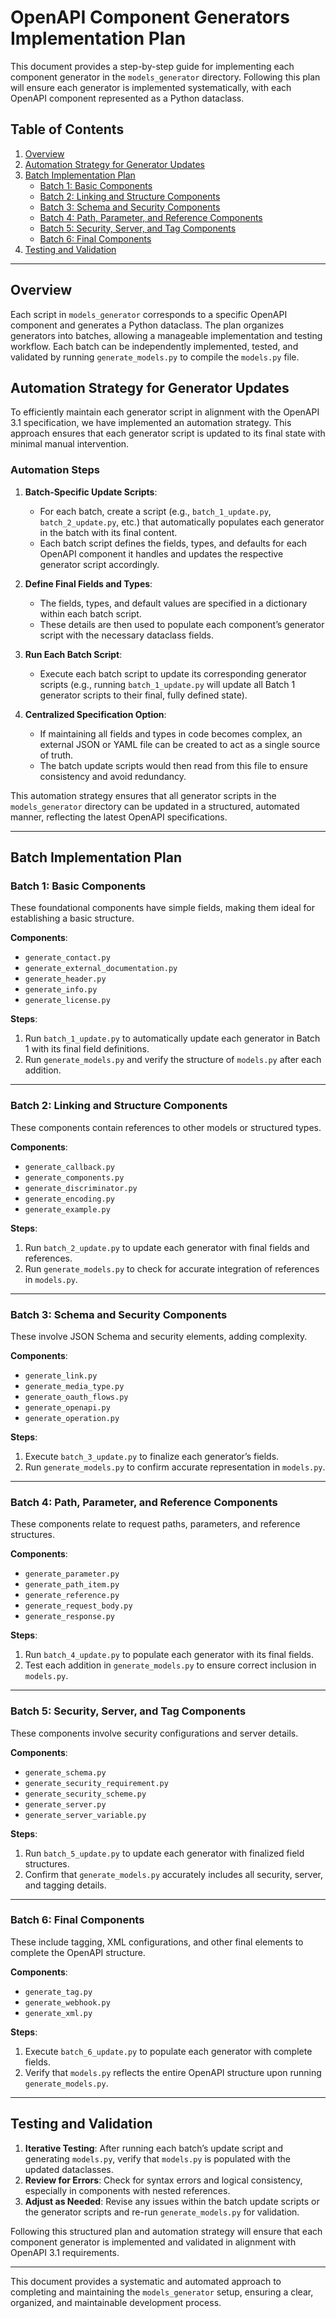 # OpenAPI Component Generators Implementation Plan

This document provides a step-by-step guide for implementing each component generator in the `models_generator` directory. Following this plan will ensure each generator is implemented systematically, with each OpenAPI component represented as a Python dataclass.

## Table of Contents

1. [Overview](#overview)
2. [Automation Strategy for Generator Updates](#automation-strategy-for-generator-updates)
3. [Batch Implementation Plan](#batch-implementation-plan)
   - [Batch 1: Basic Components](#batch-1-basic-components)
   - [Batch 2: Linking and Structure Components](#batch-2-linking-and-structure-components)
   - [Batch 3: Schema and Security Components](#batch-3-schema-and-security-components)
   - [Batch 4: Path, Parameter, and Reference Components](#batch-4-path-parameter-and-reference-components)
   - [Batch 5: Security, Server, and Tag Components](#batch-5-security-server-and-tag-components)
   - [Batch 6: Final Components](#batch-6-final-components)
4. [Testing and Validation](#testing-and-validation)

---

## Overview

Each script in `models_generator` corresponds to a specific OpenAPI component and generates a Python dataclass. The plan organizes generators into batches, allowing a manageable implementation and testing workflow. Each batch can be independently implemented, tested, and validated by running `generate_models.py` to compile the `models.py` file.

## Automation Strategy for Generator Updates

To efficiently maintain each generator script in alignment with the OpenAPI 3.1 specification, we have implemented an automation strategy. This approach ensures that each generator script is updated to its final state with minimal manual intervention.

### Automation Steps

1. **Batch-Specific Update Scripts**:
   - For each batch, create a script (e.g., `batch_1_update.py`, `batch_2_update.py`, etc.) that automatically populates each generator in the batch with its final content.
   - Each batch script defines the fields, types, and defaults for each OpenAPI component it handles and updates the respective generator script accordingly.

2. **Define Final Fields and Types**:
   - The fields, types, and default values are specified in a dictionary within each batch script.
   - These details are then used to populate each component’s generator script with the necessary dataclass fields.

3. **Run Each Batch Script**:
   - Execute each batch script to update its corresponding generator scripts (e.g., running `batch_1_update.py` will update all Batch 1 generator scripts to their final, fully defined state).

4. **Centralized Specification Option**:
   - If maintaining all fields and types in code becomes complex, an external JSON or YAML file can be created to act as a single source of truth.
   - The batch update scripts would then read from this file to ensure consistency and avoid redundancy.

This automation strategy ensures that all generator scripts in the `models_generator` directory can be updated in a structured, automated manner, reflecting the latest OpenAPI specifications.

---

## Batch Implementation Plan

### Batch 1: Basic Components

These foundational components have simple fields, making them ideal for establishing a basic structure.

**Components**:
- `generate_contact.py`
- `generate_external_documentation.py`
- `generate_header.py`
- `generate_info.py`
- `generate_license.py`

**Steps**:
1. Run `batch_1_update.py` to automatically update each generator in Batch 1 with its final field definitions.
2. Run `generate_models.py` and verify the structure of `models.py` after each addition.

---

### Batch 2: Linking and Structure Components

These components contain references to other models or structured types.

**Components**:
- `generate_callback.py`
- `generate_components.py`
- `generate_discriminator.py`
- `generate_encoding.py`
- `generate_example.py`

**Steps**:
1. Run `batch_2_update.py` to update each generator with final fields and references.
2. Run `generate_models.py` to check for accurate integration of references in `models.py`.

---

### Batch 3: Schema and Security Components

These involve JSON Schema and security elements, adding complexity.

**Components**:
- `generate_link.py`
- `generate_media_type.py`
- `generate_oauth_flows.py`
- `generate_openapi.py`
- `generate_operation.py`

**Steps**:
1. Execute `batch_3_update.py` to finalize each generator’s fields.
2. Run `generate_models.py` to confirm accurate representation in `models.py`.

---

### Batch 4: Path, Parameter, and Reference Components

These components relate to request paths, parameters, and reference structures.

**Components**:
- `generate_parameter.py`
- `generate_path_item.py`
- `generate_reference.py`
- `generate_request_body.py`
- `generate_response.py`

**Steps**:
1. Run `batch_4_update.py` to populate each generator with its final fields.
2. Test each addition in `generate_models.py` to ensure correct inclusion in `models.py`.

---

### Batch 5: Security, Server, and Tag Components

These components involve security configurations and server details.

**Components**:
- `generate_schema.py`
- `generate_security_requirement.py`
- `generate_security_scheme.py`
- `generate_server.py`
- `generate_server_variable.py`

**Steps**:
1. Run `batch_5_update.py` to update each generator with finalized field structures.
2. Confirm that `generate_models.py` accurately includes all security, server, and tagging details.

---

### Batch 6: Final Components

These include tagging, XML configurations, and other final elements to complete the OpenAPI structure.

**Components**:
- `generate_tag.py`
- `generate_webhook.py`
- `generate_xml.py`

**Steps**:
1. Execute `batch_6_update.py` to populate each generator with complete fields.
2. Verify that `models.py` reflects the entire OpenAPI structure upon running `generate_models.py`.

---

## Testing and Validation

1. **Iterative Testing**: After running each batch’s update script and generating `models.py`, verify that `models.py` is populated with the updated dataclasses.
2. **Review for Errors**: Check for syntax errors and logical consistency, especially in components with nested references.
3. **Adjust as Needed**: Revise any issues within the batch update scripts or the generator scripts and re-run `generate_models.py` for validation.

Following this structured plan and automation strategy will ensure that each component generator is implemented and validated in alignment with OpenAPI 3.1 requirements.

---

This document provides a systematic and automated approach to completing and maintaining the `models_generator` setup, ensuring a clear, organized, and maintainable development process.